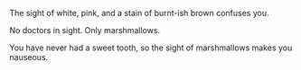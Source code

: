 The sight of white, pink, and a stain of burnt-ish brown confuses you.

No doctors in sight. Only marshmallows.

You have never had a sweet tooth, so the sight of marshmallows makes you nauseous.
